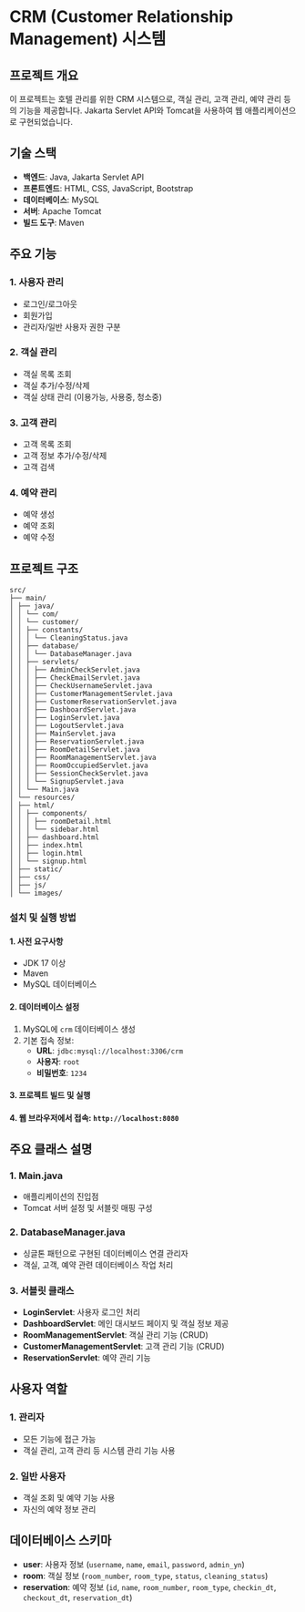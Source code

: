 # CRM (Customer Relationship Management) 시스템

## 프로젝트 개요
이 프로젝트는 호텔 관리를 위한 CRM 시스템으로, 객실 관리, 고객 관리, 예약 관리 등의 기능을 제공합니다. Jakarta Servlet API와 Tomcat을 사용하여 웹 애플리케이션으로 구현되었습니다.

## 기술 스택
- **백엔드**: Java, Jakarta Servlet API
- **프론트엔드**: HTML, CSS, JavaScript, Bootstrap
- **데이터베이스**: MySQL
- **서버**: Apache Tomcat
- **빌드 도구**: Maven

## 주요 기능
### 1. 사용자 관리
- 로그인/로그아웃
- 회원가입
- 관리자/일반 사용자 권한 구분

### 2. 객실 관리
- 객실 목록 조회
- 객실 추가/수정/삭제
- 객실 상태 관리 (이용가능, 사용중, 청소중)

### 3. 고객 관리
- 고객 목록 조회
- 고객 정보 추가/수정/삭제
- 고객 검색

### 4. 예약 관리
- 예약 생성
- 예약 조회
- 예약 수정

## 프로젝트 구조
```plaintext
src/
├── main/
│ ├── java/
│ │ └── com/
│ │ └── customer/
│ │ ├── constants/
│ │ │ └── CleaningStatus.java
│ │ ├── database/
│ │ │ └── DatabaseManager.java
│ │ ├── servlets/
│ │ │ ├── AdminCheckServlet.java
│ │ │ ├── CheckEmailServlet.java
│ │ │ ├── CheckUsernameServlet.java
│ │ │ ├── CustomerManagementServlet.java
│ │ │ ├── CustomerReservationServlet.java
│ │ │ ├── DashboardServlet.java
│ │ │ ├── LoginServlet.java
│ │ │ ├── LogoutServlet.java
│ │ │ ├── MainServlet.java
│ │ │ ├── ReservationServlet.java
│ │ │ ├── RoomDetailServlet.java
│ │ │ ├── RoomManagementServlet.java
│ │ │ ├── RoomOccupiedServlet.java
│ │ │ ├── SessionCheckServlet.java
│ │ │ └── SignupServlet.java
│ │ └── Main.java
│ └── resources/
│ ├── html/
│ │ ├── components/
│ │ │ ├── roomDetail.html
│ │ │ └── sidebar.html
│ │ ├── dashboard.html
│ │ ├── index.html
│ │ ├── login.html
│ │ └── signup.html
│ ├── static/
│ ├── css/
│ ├── js/
│ └── images/
```

### 설치 및 실행 방법

#### 1. 사전 요구사항
- JDK 17 이상
- Maven
- MySQL 데이터베이스

#### 2. 데이터베이스 설정
1. MySQL에 `crm` 데이터베이스 생성
2. 기본 접속 정보:
   - **URL**: `jdbc:mysql://localhost:3306/crm`
   - **사용자**: `root`
   - **비밀번호**: `1234`

#### 3. 프로젝트 빌드 및 실행
#### 4. 웹 브라우저에서 접속: `http://localhost:8080`

## 주요 클래스 설명

### 1. **Main.java**
- 애플리케이션의 진입점
- Tomcat 서버 설정 및 서블릿 매핑 구성

### 2. **DatabaseManager.java**
- 싱글톤 패턴으로 구현된 데이터베이스 연결 관리자
- 객실, 고객, 예약 관련 데이터베이스 작업 처리

### 3. **서블릿 클래스**
- **LoginServlet**: 사용자 로그인 처리
- **DashboardServlet**: 메인 대시보드 페이지 및 객실 정보 제공
- **RoomManagementServlet**: 객실 관리 기능 (CRUD)
- **CustomerManagementServlet**: 고객 관리 기능 (CRUD)
- **ReservationServlet**: 예약 관리 기능

## 사용자 역할
### 1. 관리자
- 모든 기능에 접근 가능
- 객실 관리, 고객 관리 등 시스템 관리 기능 사용

### 2. 일반 사용자
- 객실 조회 및 예약 기능 사용
- 자신의 예약 정보 관리

## 데이터베이스 스키마
- **user**: 사용자 정보 (`username`, `name`, `email`, `password`, `admin_yn`)
- **room**: 객실 정보 (`room_number`, `room_type`, `status`, `cleaning_status`)
- **reservation**: 예약 정보 (`id`, `name`, `room_number`, `room_type`, `checkin_dt`, `checkout_dt`, `reservation_dt`)
